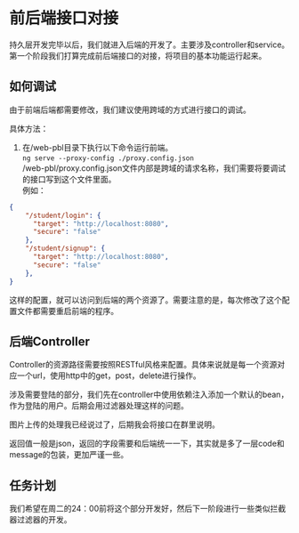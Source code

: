 # 前后端接口对接  

持久层开发完毕以后，我们就进入后端的开发了。主要涉及controller和service。第一个阶段我们打算完成前后端接口的对接，将项目的基本功能运行起来。  

## 如何调试

由于前端后端都需要修改，我们建议使用跨域的方式进行接口的调试。  

具体方法：  
1. 在/web-pbl目录下执行以下命令运行前端。  
`ng serve --proxy-config ./proxy.config.json`  
/web-pbl/proxy.config.json文件内部是跨域的请求名称，我们需要将要调试的接口写到这个文件里面。  
例如：  
```json
{
    "/student/login": {
      "target": "http://localhost:8080",
      "secure": "false"
    },
    "/student/signup": {
      "target": "http://localhost:8080",
      "secure": "false"
    },
}
```
这样的配置，就可以访问到后端的两个资源了。需要注意的是，每次修改了这个配置文件都需要重启前端的程序。  


## 后端Controller

Controller的资源路径需要按照RESTful风格来配置。具体来说就是每一个资源对应一个url，使用http中的get，post，delete进行操作。  

涉及需要登陆的部分，我们先在controller中使用依赖注入添加一个默认的bean，作为登陆的用户。后期会用过滤器处理这样的问题。

图片上传的处理我已经说过了，后期我会将接口在群里说明。  

返回值一般是json，返回的字段需要和后端统一一下，其实就是多了一层code和message的包装，更加严谨一些。  

## 任务计划  

我们希望在周二的24：00前将这个部分开发好，然后下一阶段进行一些类似拦截器过滤器的开发。


